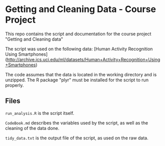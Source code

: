 Getting and Cleaning Data - Course Project
==========================================

This repo contains the script and documentation for the course project "Getting and Cleaning data"

The script was used on the following data: [Human Activity Recognition Using Smartphones] (http://archive.ics.uci.edu/ml/datasets/Human+Activity+Recognition+Using+Smartphones)

The code assumes that the data is located in the working directory and is unzipped. 
The R package "plyr" must be installed for the script to run properly.

## Files

`run_analysis.R` is the script itself.

`CodeBook.md` describes the variables used by the script, as well as the cleaning of the data done.

`tidy_data.txt` is the output file of the script, as used on the raw data.
